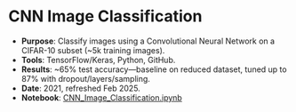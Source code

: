 # CNN Image Classification

- **Purpose**: Classify images using a Convolutional Neural Network on a CIFAR-10 subset (~5k training images).
- **Tools**: TensorFlow/Keras, Python, GitHub.
- **Results**: ~65% test accuracy—baseline on reduced dataset, tuned up to 87% with dropout/layers/sampling.
- **Date**: 2021, refreshed Feb 2025.
- **Notebook**: [CNN_Image_Classification.ipynb](CNN_Image_Classification.ipynb)
